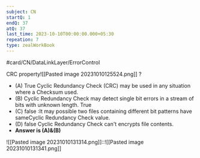 ```yaml
---
subject: CN
startQ: 1
endQ: 37
atQ: 37
last_time: 2023-10-10T00:00:00.000+05:30
repeation: 7
type: zealWorkBook
---
```

#card/CN/DataLinkLayer/ErrorControl

CRC property![[Pasted image 20231010125524.png]]
?
- (A) True Cyclic Redundancy Check (CRC) may be used in any situation where a Checksum used.
- (B) Cyclic Redundancy Check may detect single bit errors in a stream of bits with unknown length. True
- (C) false :It may possible two files containing different bit patterns have sameCyclic Redundancy Check value.
- (D) false Cyclic Redundancy Check can't encrypts file contents.
- **Answer is (A)&(B)** <!--SR:!2023-10-28,1,210-->


![[Pasted image 20231010131314.png]]::![[Pasted image 20231010131341.png]] <!--SR:!2023-11-05,9,250-->

